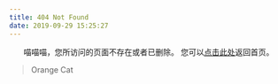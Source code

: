 ```yaml
---
title: 404 Not Found
date: 2019-09-29 15:25:27
---
```


<center>
喵喵喵，您所访问的页面不存在或者已删除。
您可以<a href="https://tugodxx.github.io>">点击此处</a>返回首页。
</center>

<blockquote class="blockquote-center">
    Orange Cat
</blockquote>